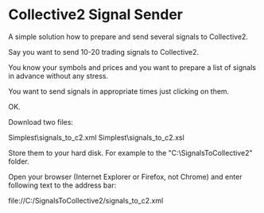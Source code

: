 # Collective2 Signal Sender

A simple solution how to prepare and send several signals to Collective2.  

Say you want to send 10-20 trading signals to Collective2.

You know your symbols and prices and you want to prepare a list of signals in advance without any stress. 

You want to send signals in appropriate times just clicking on them.

OK.

Download two files: 

Simplest\signals_to_c2.xml 
Simplest\signals_to_c2.xsl

Store them to your hard disk. For example to the "C:\SignalsToCollective2" folder.

Open your browser (Internet Explorer or Firefox, not Chrome) and enter following text to the address bar:

file://C:/SignalsToCollective2/signals_to_c2.xml

    